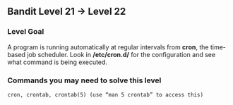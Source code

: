 ## Bandit Level 21 -> Level 22

### Level Goal

A program is running automatically at regular intervals from **cron**, the time-based job scheduler. Look in **/etc/cron.d/** for the configuration and see what command is being executed.

### Commands you may need to solve this level

`cron, crontab, crontab(5) (use “man 5 crontab” to access this)`